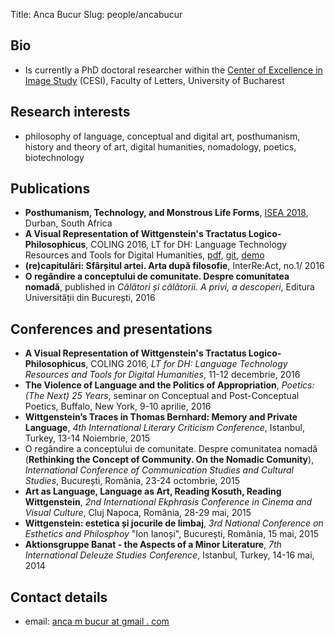 ﻿Title: Anca Bucur
Slug: people/ancabucur

## Bio 

- Is currently a PhD doctoral researcher within the [Center of Excellence in Image Study](http://cesi.ro/fr/info/general.htm) (CESI), Faculty of Letters, University of Bucharest

## Research interests
- philosophy of language, conceptual and digital art, posthumanism, history and theory of art, digital humanities, nomadology, poetics, biotechnology

## Publications
- **Posthumanism, Technology, and Monstrous Life Forms**, [ISEA 2018](http://www.isea-international.org/isea2018/), Durban, South Africa 
- **A Visual Representation of Wittgenstein's Tractatus Logico-Philosophicus**, COLING 2016, LT for DH: Language Technology Resources and Tools for Digital Humanities, [pdf](https://www.clarin-d.de/images/lt4dh/pdf/LT4DH10.pdf), [git](https://gitlab.com/tractatus/tractatus.gitlab.io), [demo](http://tractatus.gitlab.io/)
- **(re)capitulări: Sfârșitul artei. Arta după filosofie**, InterRe:Act, no.1/ 2016
- **O regândire a conceptului de comunitate. Despre comunitatea nomadă**, published in _Călători și călătorii. A privi, a descoperi_, Editura Universității din București, 2016

## Conferences and presentations
- **A Visual Representation of Wittgenstein's Tractatus Logico-Philosophicus**, COLING 2016, _LT for DH: Language Technology Resources and Tools for Digital Humanities_, 11-12 decembrie, 2016
- **The Violence of Language and the Politics of Appropriation**, _Poetics: (The Next) 25 Years_, seminar on Conceptual and Post-Conceptual Poetics, Buffalo, New York, 9-10 aprilie, 2016
- **Wittgenstein’s Traces in Thomas Bernhard: Memory and Private Language**, _4th International Literary Criticism Conference_, Istanbul, Turkey, 13-14 Noiembrie, 2015
- O regândire a conceptului de comunitate. Despre comunitatea nomadă (**Rethinking the Concept of Community. On the Nomadic Comunity**), _International Conference of Communication Studies and Cultural Studies_, București, România, 23-24 octombrie, 2015
- **Art as Language, Language as Art, Reading Kosuth, Reading Wittgenstein**, _2nd International Ekphrasis Conference in Cinema and Visual Culture_, Cluj Napoca, România, 28-29 mai, 2015
- **Wittgenstein: estetica și jocurile de limbaj**, _3rd National Conference on Esthetics and Philosphoy_ "Ion Ianoși", București, România, 15 mai, 2015
- **Aktionsgruppe Banat - the Aspects of a Minor Literature**, _7th International Deleuze Studies Conference_, Istanbul, Turkey, 14-16 mai, 2014


## Contact details
- email: [anca m bucur at gmail . com](mailto:anca.m.bucur@gmail.com)


